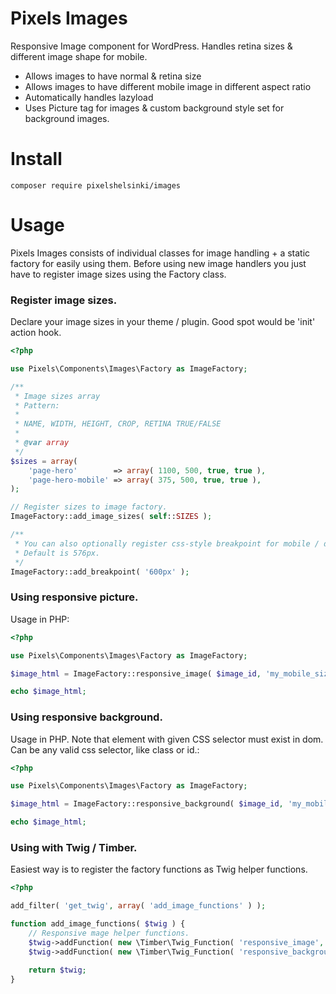 # Pixels Images

Responsive Image component for WordPress. Handles retina sizes & different image shape for mobile.

- Allows images to have normal & retina size
- Allows images to have different mobile image in different aspect ratio
- Automatically handles lazyload
- Uses Picture tag for images & custom background style set for background images.

# Install

`composer require pixelshelsinki/images`

# Usage

Pixels Images consists of individual classes for image handling + a static factory for easily using them. Before using new image handlers you just have to register image sizes using the Factory class.

### Register image sizes.

Declare your image sizes in your theme / plugin. Good spot would be 'init' action hook.

```php
<?php

use Pixels\Components\Images\Factory as ImageFactory;

/**
 * Image sizes array
 * Pattern:
 *
 * NAME, WIDTH, HEIGHT, CROP, RETINA TRUE/FALSE
 *
 * @var array
 */
$sizes = array(
    'page-hero'        => array( 1100, 500, true, true ),
    'page-hero-mobile' => array( 375, 500, true, true ),
);

// Register sizes to image factory.
ImageFactory::add_image_sizes( self::SIZES );

/**
 * You can also optionally register css-style breakpoint for mobile / desktop.
 * Default is 576px.
 */
ImageFactory::add_breakpoint( '600px' );
```

### Using responsive picture.

Usage in PHP:

```php
<?php

use Pixels\Components\Images\Factory as ImageFactory;

$image_html = ImageFactory::responsive_image( $image_id, 'my_mobile_size', 'my_desktop_size', 'my alt text' );

echo $image_html;

```

### Using responsive background.

Usage in PHP. Note that element with given CSS selector must exist in dom. Can be any valid css selector, like class or id.:

```php
<?php

use Pixels\Components\Images\Factory as ImageFactory;

$image_html = ImageFactory::responsive_background( $image_id, 'my_mobile_size', 'my_desktop_size', '#my_html_element' );

echo $image_html;

```

### Using with Twig / Timber.

Easiest way is to register the factory functions as Twig helper functions.

```php
<?php

add_filter( 'get_twig', array( 'add_image_functions' ) );

function add_image_functions( $twig ) {
    // Responsive mage helper functions.
    $twig->addFunction( new \Timber\Twig_Function( 'responsive_image', '\\Pixels\\Components\\Images\\Factory::responsive_image' ) );
    $twig->addFunction( new \Timber\Twig_Function( 'responsive_background', '\\Pixels\\Components\\Images\\Factory::responsive_background' ) );

    return $twig;
}

```